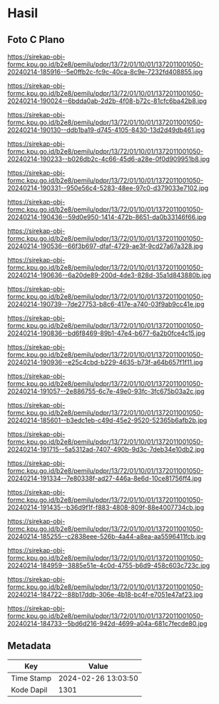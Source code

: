 # Hasil

## Foto C Plano

https://sirekap-obj-formc.kpu.go.id/b2e8/pemilu/pdpr/13/72/01/10/01/1372011001050-20240214-185916--5e0ffb2c-fc9c-40ca-8c9e-7232fd408855.jpg

https://sirekap-obj-formc.kpu.go.id/b2e8/pemilu/pdpr/13/72/01/10/01/1372011001050-20240214-190024--6bdda0ab-2d2b-4f08-b72c-81cfc6ba42b8.jpg

https://sirekap-obj-formc.kpu.go.id/b2e8/pemilu/pdpr/13/72/01/10/01/1372011001050-20240214-190130--ddb1ba19-d745-4105-8430-13d2d49db461.jpg

https://sirekap-obj-formc.kpu.go.id/b2e8/pemilu/pdpr/13/72/01/10/01/1372011001050-20240214-190233--b026db2c-4c66-45d6-a28e-0f0d909951b8.jpg

https://sirekap-obj-formc.kpu.go.id/b2e8/pemilu/pdpr/13/72/01/10/01/1372011001050-20240214-190331--950e56c4-5283-48ee-97c0-d379033e7102.jpg

https://sirekap-obj-formc.kpu.go.id/b2e8/pemilu/pdpr/13/72/01/10/01/1372011001050-20240214-190436--59d0e950-1414-472b-8651-da0b33146f66.jpg

https://sirekap-obj-formc.kpu.go.id/b2e8/pemilu/pdpr/13/72/01/10/01/1372011001050-20240214-190536--66f3b697-dfaf-4729-ae3f-9cd27a67a328.jpg

https://sirekap-obj-formc.kpu.go.id/b2e8/pemilu/pdpr/13/72/01/10/01/1372011001050-20240214-190636--6a20de89-200d-4de3-828d-35a1d843880b.jpg

https://sirekap-obj-formc.kpu.go.id/b2e8/pemilu/pdpr/13/72/01/10/01/1372011001050-20240214-190739--7de27753-b8c6-417e-a740-03f9ab9cc41e.jpg

https://sirekap-obj-formc.kpu.go.id/b2e8/pemilu/pdpr/13/72/01/10/01/1372011001050-20240214-190836--bd6f8469-89b1-47e4-b677-6a2b0fce4c15.jpg

https://sirekap-obj-formc.kpu.go.id/b2e8/pemilu/pdpr/13/72/01/10/01/1372011001050-20240214-190936--e25c4cbd-b229-4635-b73f-a64b657f1f11.jpg

https://sirekap-obj-formc.kpu.go.id/b2e8/pemilu/pdpr/13/72/01/10/01/1372011001050-20240214-191057--2e886755-6c7e-49e0-93fc-3fc675b03a2c.jpg

https://sirekap-obj-formc.kpu.go.id/b2e8/pemilu/pdpr/13/72/01/10/01/1372011001050-20240214-185601--b3edc1eb-c49d-45e2-9520-52365b6afb2b.jpg

https://sirekap-obj-formc.kpu.go.id/b2e8/pemilu/pdpr/13/72/01/10/01/1372011001050-20240214-191715--5a5312ad-7407-490b-9d3c-7deb34e10db2.jpg

https://sirekap-obj-formc.kpu.go.id/b2e8/pemilu/pdpr/13/72/01/10/01/1372011001050-20240214-191334--7e80338f-ad27-446a-8e6d-10ce81756ff4.jpg

https://sirekap-obj-formc.kpu.go.id/b2e8/pemilu/pdpr/13/72/01/10/01/1372011001050-20240214-191435--b36d9f1f-f883-4808-809f-88e4007734cb.jpg

https://sirekap-obj-formc.kpu.go.id/b2e8/pemilu/pdpr/13/72/01/10/01/1372011001050-20240214-185255--c2838eee-526b-4a44-a8ea-aa5596411fcb.jpg

https://sirekap-obj-formc.kpu.go.id/b2e8/pemilu/pdpr/13/72/01/10/01/1372011001050-20240214-184959--3885e51e-4c0d-4755-b6d9-458c603c723c.jpg

https://sirekap-obj-formc.kpu.go.id/b2e8/pemilu/pdpr/13/72/01/10/01/1372011001050-20240214-184722--88b17ddb-306e-4b18-bc4f-e7051e47af23.jpg

https://sirekap-obj-formc.kpu.go.id/b2e8/pemilu/pdpr/13/72/01/10/01/1372011001050-20240214-184733--5bd6d216-942d-4699-a04a-681c7fecde80.jpg


## Metadata

| Key        | Value               |
| ---------- | ------------------- |
| Time Stamp | 2024-02-26 13:03:50 |
| Kode Dapil | 1301                |



